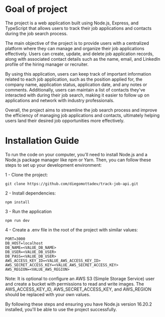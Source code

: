 # Goal of project

The project is a web application built using Node.js, Express, and TypeScript that allows users to track their job applications and contacts during the job search process.

The main objective of the project is to provide users with a centralized platform where they can manage and organize their job applications effectively. Users can create, update, and delete job application records, along with associated contact details such as the name, email, and LinkedIn profile of the hiring manager or recruiter.

By using this application, users can keep track of important information related to each job application, such as the position applied for, the company name, application status, application date, and any notes or comments. Additionally, users can maintain a list of contacts they've interacted with during their job search, making it easier to follow up on applications and network with industry professionals.

Overall, the project aims to streamline the job search process and improve the efficiency of managing job applications and contacts, ultimately helping users land their desired job opportunities more effectively.

# Installation Guide

To run the code on your computer, you'll need to install Node.js and a Node.js package manager like npm or Yarn. Then, you can follow these steps to set up your development environment:

  1 - Clone the project:

    git clone https://github.com/diegomottadev/track-job-api.git
  
  2 - Install dependencies:
    
    npm install
    
  3 - Run the application
  
    npm run dev

  4 - Create a .env file in the root of the project with similar values:

    PORT=3000
    DB_HOST=localhost
    DB_NAME=<VALUE_DB_NAME>
    DB_USER=<VALUE_DB_USER>
    DB_PASS=<VALUE_DB_USER>
    AWS_ACCESS_KEY_ID=<VALUE_AWS_ACCESS_KEY_ID>
    AWS_SECRET_ACCESS_KEY=<VALUE_AWS_SECRET_ACCESS_KEY>
    AWS_REGION=<VALUE_AWS_REGION>

  Note: It is optional to configure an AWS S3 (Simple Storage Service) user and create a bucket with permissions to read and write images. The AWS_ACCESS_KEY_ID, AWS_SECRET_ACCESS_KEY, and AWS_REGION should be replaced with your own values.

By following these steps and ensuring you have Node.js version 16.20.2 installed, you'll be able to use the project successfully.



